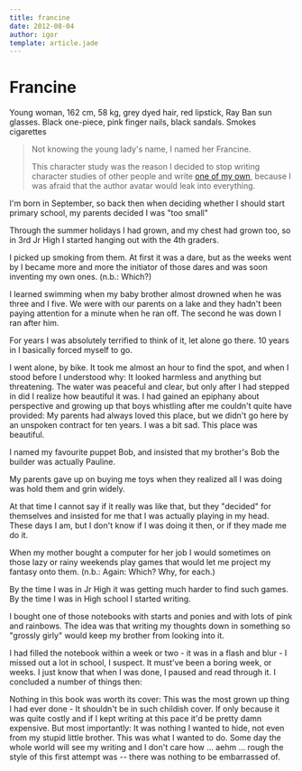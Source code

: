```yaml
---
title: francine
date: 2012-08-04
author: igor
template: article.jade
---
```


# Francine

Young woman, 162 cm, 58 kg, grey dyed hair, red lipstick, Ray Ban sun glasses.
Black one-piece, pink finger nails, black sandals.
Smokes cigarettes

> Not knowing the young lady's name, I named her Francine.
>
> This character study was the reason I decided to stop writing character studies of other people and write [one of my own](/2012/06/24/random-facts-about-me), because I was afraid that the author avatar would leak into everything.

I'm born in September, so back then when deciding whether I should start primary school, my parents decided I was "too small"

Through the summer holidays I had grown, and my chest had grown too, so in 3rd Jr High I started hanging out with the 4th graders.

I picked up smoking from them.
At first it was a dare, but as the weeks went by I became more and more the initiator of those dares and was soon inventing my own ones. (n.b.: Which?)

I learned swimming when my baby brother almost drowned when he was three and I five.
We were with our parents on a lake and they hadn't been paying attention for a minute when he ran off.
The second he was down I ran after him.

For years I was absolutely terrified to think of it, let alone go there.
10 years in I basically forced myself to go.

I went alone, by bike.
It took me almost an hour to find the spot, and when I stood before I understood why: It looked harmless and anything but threatening.
The water was peaceful and clear, but only after I had stepped in did I realize how beautiful it was.
I had gained an epiphany about perspective and growing up that boys whistling after me couldn't quite have provided: My parents had always loved this place, but we didn't go here by an unspoken contract for ten years.
I was a bit sad.
This place was beautiful.

I named my favourite puppet Bob, and insisted that my brother's Bob the builder was actually Pauline.

My parents gave up on buying me toys when they realized all I was doing was hold them and grin widely.

At that time I cannot say if it really was like that, but they "decided" for themselves and insisted for me that I was actually playing in my head.
These days I am, but I don't know if I was doing it then, or if they made me do it.

When my mother bought a computer for her job I would sometimes on those lazy or rainy weekends play games that would let me project my fantasy onto them.
(n.b.: Again: Which? Why, for each.)

By the time I was in Jr High it was getting much harder to find such games.
By the time I was in High school I started writing.

I bought one of those notebooks with starts and ponies and with lots of pink and rainbows.
The idea was that writing my thoughts down in something so "grossly girly" would keep my brother from looking into it.

I had filled the notebook within a week or two - it was in a flash and blur - I missed out a lot in school, I suspect.
It must've been a boring week, or weeks.
I just know that when I was done, I paused and read through it.
I concluded a number of things then:

Nothing in this book was worth its cover: This was the most grown up thing I had ever done - It shouldn't be in such childish cover.
If only because it was quite costly and if I kept writing at this pace it'd be pretty damn expensive.
But most importantly: It was nothing I wanted to hide, not even from my stupid little brother.
This was what I wanted to do.
Some day the whole world will see my writing and I don't care how … aehm … rough the style of this first attempt was -- there was nothing to be embarrassed of.
